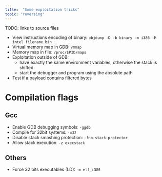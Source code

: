 ```yaml
---
title:  "Some exploitation tricks"
topic: "reversing"
---
```

TODO: links to source files
* View instructions encoding of binary: `objdump -D -b binary -m i386 -M intel filename.bin`
* Virtual memory map in GDB: `vmmap`
* Memory map in file: `/proc/$PID/maps`
* Exploitation outside of GDB:
    * have exactly the same environment variables, otherwise the stack is shifted
    * start the debugger and program using the absolute path
* Test if a payload contains filtered bytes

# Compilation flags
## Gcc
* Enable GDB debugging symbols: `-ggdb`
* Compile for 32bit systems: `-m32`
* Disable stack smashing protection: `-fno-stack-protector`
* Allow stack execution: `-z execstack`

## Others
* Force 32 bits executables (LD): `-m elf_i386`

